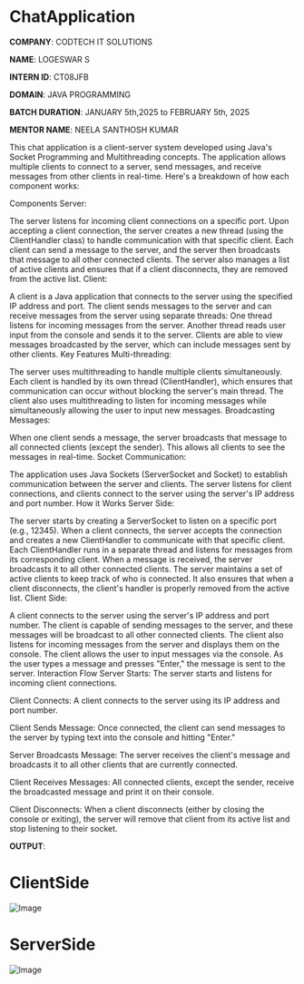 # ChatApplication

**COMPANY**: CODTECH IT SOLUTIONS

**NAME**: LOGESWAR S

**INTERN ID**: CT08JFB

**DOMAIN**: JAVA PROGRAMMING

**BATCH DURATION**: JANUARY 5th,2025 to FEBRUARY 5th, 2025

**MENTOR NAME**: NEELA SANTHOSH KUMAR

This chat application is a client-server system developed using Java's Socket Programming and Multithreading concepts. The application allows multiple clients to connect to a server, send messages, and receive messages from other clients in real-time. Here's a breakdown of how each component works:

Components
Server:

The server listens for incoming client connections on a specific port.
Upon accepting a client connection, the server creates a new thread (using the ClientHandler class) to handle communication with that specific client.
Each client can send a message to the server, and the server then broadcasts that message to all other connected clients.
The server also manages a list of active clients and ensures that if a client disconnects, they are removed from the active list.
Client:

A client is a Java application that connects to the server using the specified IP address and port.
The client sends messages to the server and can receive messages from the server using separate threads:
One thread listens for incoming messages from the server.
Another thread reads user input from the console and sends it to the server.
Clients are able to view messages broadcasted by the server, which can include messages sent by other clients.
Key Features
Multi-threading:

The server uses multithreading to handle multiple clients simultaneously. Each client is handled by its own thread (ClientHandler), which ensures that communication can occur without blocking the server's main thread.
The client also uses multithreading to listen for incoming messages while simultaneously allowing the user to input new messages.
Broadcasting Messages:

When one client sends a message, the server broadcasts that message to all connected clients (except the sender). This allows all clients to see the messages in real-time.
Socket Communication:

The application uses Java Sockets (ServerSocket and Socket) to establish communication between the server and clients. The server listens for client connections, and clients connect to the server using the server's IP address and port number.
How it Works
Server Side:

The server starts by creating a ServerSocket to listen on a specific port (e.g., 12345).
When a client connects, the server accepts the connection and creates a new ClientHandler to communicate with that specific client.
Each ClientHandler runs in a separate thread and listens for messages from its corresponding client. When a message is received, the server broadcasts it to all other connected clients.
The server maintains a set of active clients to keep track of who is connected. It also ensures that when a client disconnects, the client's handler is properly removed from the active list.
Client Side:

A client connects to the server using the server's IP address and port number.
The client is capable of sending messages to the server, and these messages will be broadcast to all other connected clients.
The client also listens for incoming messages from the server and displays them on the console.
The client allows the user to input messages via the console. As the user types a message and presses "Enter," the message is sent to the server.
Interaction Flow
Server Starts:
The server starts and listens for incoming client connections.

Client Connects:
A client connects to the server using its IP address and port number.

Client Sends Message:
Once connected, the client can send messages to the server by typing text into the console and hitting "Enter."

Server Broadcasts Message:
The server receives the client's message and broadcasts it to all other clients that are currently connected.

Client Receives Messages:
All connected clients, except the sender, receive the broadcasted message and print it on their console.

Client Disconnects:
When a client disconnects (either by closing the console or exiting), the server will remove that client from its active list and stop listening to their socket.

**OUTPUT**:
# ClientSide
![Image](https://github.com/user-attachments/assets/c5d3fb24-e93d-4539-8cf4-bea0722ac4eb)

# ServerSide
![Image](https://github.com/user-attachments/assets/32c9c090-3b8f-463a-8268-64808902a8ed)
